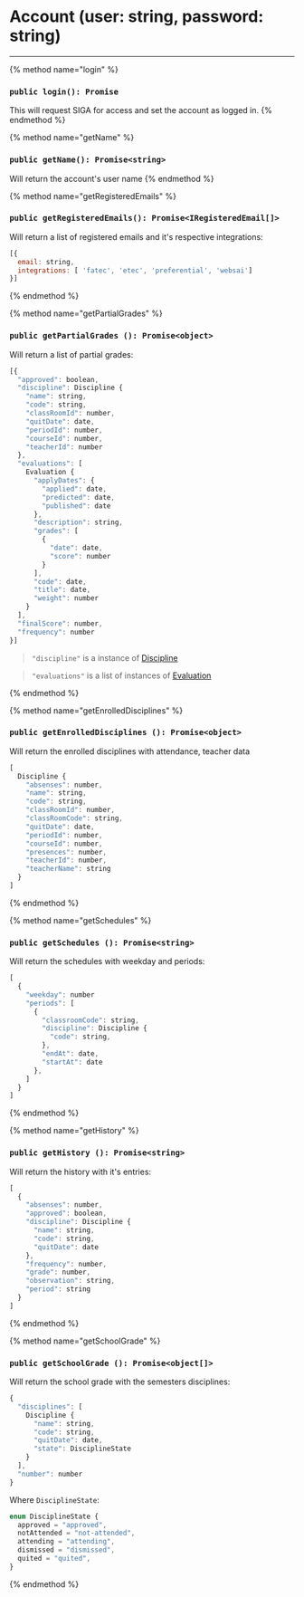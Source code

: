 # Account (user: string, password: string)

-----

{% method name="login" %}
### `public login(): Promise`

This will request SIGA for access and set the account as logged in.
{% endmethod %}

{% method name="getName" %}
### `public getName(): Promise<string>`

Will return the account's user name
{% endmethod %}

{% method name="getRegisteredEmails" %}
### `public getRegisteredEmails(): Promise<IRegisteredEmail[]>`

Will return a list of registered emails and it's respective integrations:

```js
[{
  email: string,
  integrations: [ 'fatec', 'etec', 'preferential', 'websai']
}]
```
{% endmethod %}


{% method name="getPartialGrades" %}
### `public getPartialGrades (): Promise<object>`

Will return a list of partial grades:

```js
[{
  "approved": boolean,
  "discipline": Discipline {
    "name": string,
    "code": string,
    "classRoomId": number,
    "quitDate": date,
    "periodId": number,
    "courseId": number,
    "teacherId": number
  },
  "evaluations": [
    Evaluation {
      "applyDates": {
        "applied": date,
        "predicted": date,
        "published": date
      },
      "description": string,
      "grades": [
        {
          "date": date,
          "score": number
        }
      ],
      "code": date,
      "title": date,
      "weight": number
    }
  ],
  "finalScore": number,
  "frequency": number
}]
```


> `"discipline"` is a instance of [Discipline](/methods/discipline.md)

> `"evaluations"` is a list of instances of [Evaluation](/methods/evaluation.md)

{% endmethod %}

{% method name="getEnrolledDisciplines" %}

### `public getEnrolledDisciplines (): Promise<object>`

Will return the enrolled disciplines with attendance, teacher data

```js
[
  Discipline {
    "absenses": number,
    "name": string,
    "code": string,
    "classRoomId": number,
    "classRoomCode": string,
    "quitDate": date,
    "periodId": number,
    "courseId": number,
    "presences": number,
    "teacherId": number,
    "teacherName": string
  }
]
```

{% endmethod %}

{% method name="getSchedules" %}

### `public getSchedules (): Promise<string> `

Will return the schedules with weekday and periods:

```js
[
  {
    "weekday": number
    "periods": [
      {
        "classroomCode": string,
        "discipline": Discipline {
          "code": string,
        },
        "endAt": date,
        "startAt": date
      },
    ]
  }
]
```

{% endmethod %}




{% method name="getHistory" %}

### `public getHistory (): Promise<string>`

Will return the history with it's entries:

```js
[
  {
    "absenses": number,
    "approved": boolean,
    "discipline": Discipline {
      "name": string,
      "code": string,
      "quitDate": date
    },
    "frequency": number,
    "grade": number,
    "observation": string,
    "period": string
  }
]
```

{% endmethod %}

  


{% method name="getSchoolGrade" %}

### `public getSchoolGrade (): Promise<object[]>`

Will return the school grade with the semesters disciplines:

```js
{
  "disciplines": [
    Discipline {
      "name": string,
      "code": string,
      "quitDate": date,
      "state": DisciplineState
    }
  ],
  "number": number
}
```

Where `DisciplineState`:

```js
enum DisciplineState {
  approved = "approved",
  notAttended = "not-attended",
  attending = "attending",
  dismissed = "dismissed",
  quited = "quited",
}
```

{% endmethod %}
